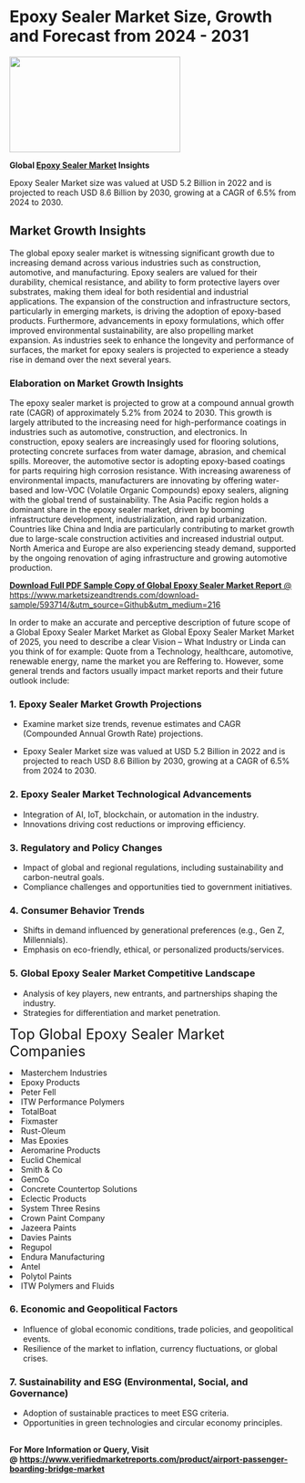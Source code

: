 <H1>Epoxy Sealer Market Size, Growth and Forecast from 2024 - 2031</H1><img class="aligncenter size-medium wp-image-584254" src="https://thirdeyenews.in/wp-content/uploads/2024/09/Global-Market-Research-300x168.jpeg" alt="" width="300" height="168" /><p><strong>Global&nbsp;<a href="https://www.marketsizeandtrends.com/download-sample/593714/&amp;utm_source=Github&utm_medium=216">Epoxy Sealer Market</a> Insights</strong></p><p>Epoxy Sealer Market size was valued at USD 5.2 Billion in 2022 and is projected to reach USD 8.6 Billion by 2030, growing at a CAGR of 6.5% from 2024 to 2030.</p><p><h2>Market Growth Insights</h2> The global epoxy sealer market is witnessing significant growth due to increasing demand across various industries such as construction, automotive, and manufacturing. Epoxy sealers are valued for their durability, chemical resistance, and ability to form protective layers over substrates, making them ideal for both residential and industrial applications. The expansion of the construction and infrastructure sectors, particularly in emerging markets, is driving the adoption of epoxy-based products. Furthermore, advancements in epoxy formulations, which offer improved environmental sustainability, are also propelling market expansion. As industries seek to enhance the longevity and performance of surfaces, the market for epoxy sealers is projected to experience a steady rise in demand over the next several years. <p><a href="#"></a></p> <h3>Elaboration on Market Growth Insights</h3> The epoxy sealer market is projected to grow at a compound annual growth rate (CAGR) of approximately 5.2% from 2024 to 2030. This growth is largely attributed to the increasing need for high-performance coatings in industries such as automotive, construction, and electronics. In construction, epoxy sealers are increasingly used for flooring solutions, protecting concrete surfaces from water damage, abrasion, and chemical spills. Moreover, the automotive sector is adopting epoxy-based coatings for parts requiring high corrosion resistance. With increasing awareness of environmental impacts, manufacturers are innovating by offering water-based and low-VOC (Volatile Organic Compounds) epoxy sealers, aligning with the global trend of sustainability. The Asia Pacific region holds a dominant share in the epoxy sealer market, driven by booming infrastructure development, industrialization, and rapid urbanization. Countries like China and India are particularly contributing to market growth due to large-scale construction activities and increased industrial output. North America and Europe are also experiencing steady demand, supported by the ongoing renovation of aging infrastructure and growing automotive production. <p><a href="#"></p><p><span class=""><strong>Download Full PDF Sample Copy of Global Epoxy Sealer Market Report</strong> @ <a href="https://www.marketsizeandtrends.com/download-sample/593714/&amp;utm_source=Github&utm_medium=216" target="_blank">https://www.marketsizeandtrends.com/download-sample/593714/&amp;utm_source=Github&utm_medium=216</a></span></p><p>In order to make an accurate and perceptive description of future scope of a Global&nbsp;Epoxy Sealer Market Market as Global&nbsp;Epoxy Sealer Market Market of 2025, you need to describe a clear Vision &ndash; What Industry or Linda can you think of for example: Quote from a Technology, healthcare, automotive, renewable energy, name the market you are Reffering to. However, some general trends and factors usually impact market reports and their future outlook include:</p><h3>1.&nbsp;<strong>Epoxy Sealer Market Growth Projections</strong></h3><ul><li>Examine market size trends, revenue estimates and CAGR (Compounded Annual Growth Rate) projections.</li><li><p>Epoxy Sealer Market size was valued at USD 5.2 Billion in 2022 and is projected to reach USD 8.6 Billion by 2030, growing at a CAGR of 6.5% from 2024 to 2030.</p></li></ul><h3>2.&nbsp;<strong>Epoxy Sealer Market Technological Advancements</strong></h3><ul><li>Integration of AI, IoT, blockchain, or automation in the industry.</li><li>Innovations driving cost reductions or improving efficiency.</li></ul><h3>3.&nbsp;<strong>Regulatory and Policy Changes</strong></h3><ul><li>Impact of global and regional regulations, including sustainability and carbon-neutral goals.</li><li>Compliance challenges and opportunities tied to government initiatives.</li></ul><h3>4.&nbsp;<strong>Consumer Behavior Trends</strong></h3><ul><li>Shifts in demand influenced by generational preferences (e.g., Gen Z, Millennials).</li><li>Emphasis on eco-friendly, ethical, or personalized products/services.</li></ul><h3>5.&nbsp;<strong>Global Epoxy Sealer Market Competitive Landscape</strong></h3><ul><li>Analysis of key players, new entrants, and partnerships shaping the industry.</li><li>Strategies for differentiation and market penetration.</li></ul><p data-pm-slice="1 1 []"><span style="color: inherit; font-family: inherit; font-size: 25px;">Top Global Epoxy Sealer Market Companies</span></p><div class="" data-test-id=""><p><li>Masterchem Industries</li><li> Epoxy Products</li><li> Peter Fell</li><li> ITW Performance Polymers</li><li> TotalBoat</li><li> Fixmaster</li><li> Rust-Oleum</li><li> Mas Epoxies</li><li> Aeromarine Products</li><li> Euclid Chemical</li><li> Smith & Co</li><li> GemCo</li><li> Concrete Countertop Solutions</li><li> Eclectic Products</li><li> System Three Resins</li><li> Crown Paint Company</li><li> Jazeera Paints</li><li> Davies Paints</li><li> Regupol</li><li> Endura Manufacturing</li><li> Antel</li><li> Polytol Paints</li><li> ITW Polymers and Fluids</li></p></div><h3>6.&nbsp;<strong>Economic and Geopolitical Factors</strong></h3><ul><li>Influence of global economic conditions, trade policies, and geopolitical events.</li><li>Resilience of the market to inflation, currency fluctuations, or global crises.</li></ul><h3>7.&nbsp;<strong>Sustainability and ESG (Environmental, Social, and Governance)</strong></h3><ul><li>Adoption of sustainable practices to meet ESG criteria.</li><li>Opportunities in green technologies and circular economy principles.</li></ul><h2><strong style="font-size: 14px;">For More Information or Query, Visit @&nbsp;</strong><a style="background-color: #ffffff; font-size: 14px;" href="https://www.marketsizeandtrends.com/report/epoxy-sealer-market/" target="_blank">https://www.verifiedmarketreports.com/product/airport-passenger-boarding-bridge-market</a></h2>
